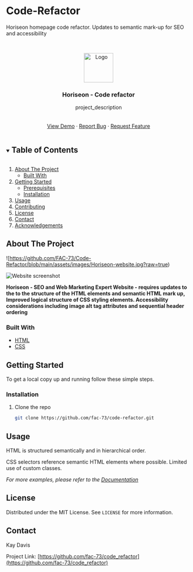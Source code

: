# Code-Refactor
Horiseon homepage code refactor. Updates to semantic mark-up for SEO and accessibility


<br />
<p align="center">
  <a href="https://github.com/fac-73/Code-Refactor">
    <img src="" alt="Logo" width="80" height="80">
  </a>

  <h3 align="center">Horiseon - Code refactor</h3>

  <p align="center">
    project_description
    <br />
    <a href="https://github.com/fac-73/Code-Refactor"><strong></strong></a>
    <br />
    <br />
    <a href="https://fac-73.github.io/Code-Refactor">View Demo</a>
    ·
    <a href="https://github.com/fac-73/Code-Refactor/issues">Report Bug</a>
    ·
    <a href="https://github.com/fac-73/Code-Refactor/issues">Request Feature</a>
  </p>
</p>



<!-- TABLE OF CONTENTS -->
<details open="open">
  <summary><h2 style="display: inline-block">Table of Contents</h2></summary>
  <ol>
    <li>
      <a href="#about-the-project">About The Project</a>
      <ul>
        <li><a href="#built-with">Built With</a></li>
      </ul>
    </li>
    <li>
      <a href="#getting-started">Getting Started</a>
      <ul>
        <li><a href="#prerequisites">Prerequisites</a></li>
        <li><a href="#installation">Installation</a></li>
      </ul>
    </li>
    <li><a href="#usage">Usage</a></li>
    <li><a href="#contributing">Contributing</a></li>
    <li><a href="#license">License</a></li>
    <li><a href="#contact">Contact</a></li>
    <li><a href="#acknowledgements">Acknowledgements</a></li>
  </ol>
</details>


<!-- ABOUT THE PROJECT -->
## About The Project

![https://github.com/FAC-73/Code-Refactor/blob/main/assets/images/Horiseon-website.jpg?raw=true)

![Website screenshot](https://github.com/FAC-73/Code-Refactor/blob/main/assets/images/Horiseon-website.jpg?raw=true "Horiseon Website")

**Horiseon - SEO and Web Marketing Expert Website - requires updates to the to the structure of the HTML elements and semantic HTML mark up, Improved logical structure of CSS styling elements. Accessibility considerations including image alt tag attributes and sequential header ordering**


### Built With

* [HTML](https://www.w3schools.com/)
* [CSS](https://www.w3schools.com/)



<!-- GETTING STARTED -->
## Getting Started

To get a local copy up and running follow these simple steps.

### Installation

1. Clone the repo
   ```sh
   git clone https://github.com/fac-73/code-refactor.git
   ```



<!-- USAGE EXAMPLES -->
## Usage

HTML is structured semantically and in hierarchical order. 

CSS selectors reference semantic HTML elements where possible. Limited use of custom classes. 

_For more examples, please refer to the [Documentation](https://example.com)_


<!-- LICENSE -->
## License

Distributed under the MIT License. See `LICENSE` for more information.



<!-- CONTACT -->
## Contact

Kay Davis

Project Link: [https://github.com/fac-73/code_refactor](https://github.com/fac-73/code_refactor)